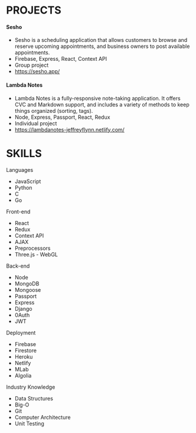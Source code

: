 # PROJECTS

#### Sesho
  * Sesho is a scheduling application that allows customers to browse and reserve upcoming appointments, and business owners to post available appointments.
  * Firebase, Express, React, Context API
  * Group project
  * https://sesho.app/

#### Lambda Notes
  * Lambda Notes is a fully-responsive note-taking application. It offers CVC and Markdown support, and includes a variety of methods to keep things organized (sorting, tags).
  * Node, Express, Passport, React, Redux
  * Individual project
  * https://lambdanotes-jeffreyflynn.netlify.com/ 




# SKILLS

Languages
  * JavaScript
  * Python
  * C
  * Go

Front-end
  * React
  * Redux
  * Context API
  * AJAX
  * Preprocessors 
  * Three.js - WebGL

Back-end
  * Node
  * MongoDB
  * Mongoose
  * Passport
  * Express
  * Django
  * 0Auth
  * JWT

Deployment
  * Firebase
  * Firestore
  * Heroku
  * Netlify
  * MLab
  * Algolia

Industry Knowledge
  * Data Structures
  * Big-O
  * Git
  * Computer Architecture
  * Unit Testing
